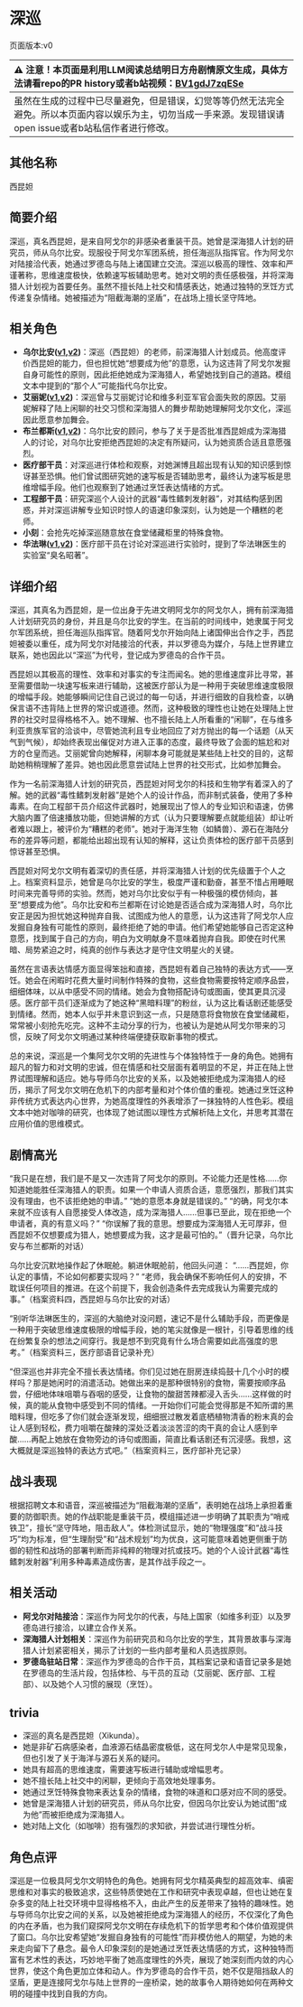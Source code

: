# 深巡
页面版本:v0
 

| :warning: 注意！本页面是利用LLM阅读总结明日方舟剧情原文生成，具体方法请看repo的PR history或者b站视频：[BV1gdJ7zqESe](https://www.bilibili.com/video/BV1gdJ7zqESe/)         |
|:----------------------------|
| 虽然在生成的过程中已尽量避免，但是错误，幻觉等等仍然无法完全避免。所以本页面内容以娱乐为主，切勿当成一手来源。发现错误请open issue或者b站私信作者进行修改。|



## 其他名称
西昆妲
## 简要介绍
深巡，真名西昆妲，是来自阿戈尔的非感染者重装干员。她曾是深海猎人计划的研究员，师从乌尔比安。现服役于阿戈尔军团系统，担任海巡队指挥官。作为阿戈尔对陆接洽代表，她通过罗德岛与陆上诸国建立交流。深巡以极高的理性、效率和严谨著称，思维速度极快，依赖速写板辅助思考。她对文明的责任感极强，并将深海猎人计划视为首要任务。虽然不擅长陆上社交和情感表达，她通过独特的烹饪方式传递复杂情绪。她被描述为“阻截海潮的坚盾”，在战场上擅长坚守阵地。
## 相关角色
-   **乌尔比安([v1](char_4145_ulpia.md),[v2](../char_v3/char_4145_ulpia.md))**：深巡（西昆妲）的老师，前深海猎人计划成员。他高度评价西昆妲的能力，但也担忧她“想要成为他”的意愿，认为这违背了阿戈尔发掘自身可能性的原则，因此拒绝她成为深海猎人，希望她找到自己的道路。模组文本中提到的“那个人”可能指代乌尔比安。
-   **艾丽妮([v1](char_4009_irene.md),[v2](../char_v3/char_4009_irene.md))**：深巡曾与艾丽妮讨论和维多利亚军官会面失败的原因。艾丽妮解释了陆上闲聊的社交习惯和深海猎人的舞步帮助她理解阿戈尔文化，深巡因此愿意参加舞会。
-   **布兰都斯([v1](extended_char_bu_lan_dou_si.md),[v2](../char_v3/extended_char_bu_lan_dou_si.md))**：乌尔比安的顾问，参与了关于是否批准西昆妲成为深海猎人的讨论，对乌尔比安拒绝西昆妲的决定有所疑问，认为她资质合适且意愿强烈。
-   **医疗部干员**：对深巡进行体检和观察，对她渊博且超出现有认知的知识感到惊讶甚至恐惧。他们曾试图研究她的速写板是否辅助思考，最终认为速写板是思维增幅手段。他们也观察到了她通过烹饪表达情绪的方式。
-   **工程部干员**：研究深巡个人设计的武器“毒性鳍刺发射器”，对其结构感到困惑，并对深巡讲解专业知识时惊人的语速印象深刻，认为她是一个糟糕的老师。
-   **小刻**：会抢先吃掉深巡随意放在食堂储藏柜里的特殊食物。
-   **华法琳([v1](char_171_bldsk.md),[v2](../char_v3/char_171_bldsk.md))**：医疗部干员在讨论对深巡进行实验时，提到了华法琳医生的实验室“臭名昭著”。
## 详细介绍
深巡，其真名为西昆妲，是一位出身于先进文明阿戈尔的阿戈尔人，拥有前深海猎人计划研究员的身份，并且是乌尔比安的学生。在当前的时间线中，她隶属于阿戈尔军团系统，担任海巡队指挥官。随着阿戈尔开始向陆上诸国伸出合作之手，西昆妲被委以重任，成为阿戈尔对陆接洽的代表，并以罗德岛为媒介，与陆上世界建立联系，她也因此以“深巡”为代号，登记成为罗德岛的合作干员。

西昆妲以其极高的理性、效率和对事实的专注而闻名。她的思维速度非比寻常，甚至需要借助一块速写板来进行辅助，这被医疗部认为是一种用于突破思维速度极限的增幅手段。她能够瞬间记住自己说过的每一句话，并进行细致的自我检查，以确保言语不违背陆上世界的常识或道德。然而，这种极致的理性也让她在处理陆上世界的社交时显得格格不入。她不理解、也不擅长陆上人所看重的“闲聊”，在与维多利亚贵族军官的洽谈中，尽管她流利且专业地回应了对方抛出的每一个话题（从天气到气候），却始终表现出催促对方进入正事的态度，最终导致了会面的尴尬和对方的仓皇而逃。艾丽妮曾向她解释，闲聊本身可能就是某些陆上社交的目的，这帮助她稍稍理解了差异。她也因此愿意尝试陆上世界的社交形式，比如参加舞会。

作为一名前深海猎人计划的研究员，西昆妲对阿戈尔的科技和生物学有着深入的了解。她的武器“毒性鳍刺发射器”是她个人的设计作品，而非制式装备，使用了多种毒素。在向工程部干员介绍这件武器时，她展现出了惊人的专业知识和语速，仿佛大脑内置了倍速播放功能，但她讲解的方式（认为只要理解要点就能组装）却让听者难以跟上，被评价为“糟糕的老师”。她对于海洋生物（如鳞兽）、源石在海陆分布的差异等问题，都能给出超出现有认知的解释，这让负责体检的医疗部干员感到惊讶甚至恐惧。

西昆妲对阿戈尔文明有着深切的责任感，并将深海猎人计划的优先级置于个人之上。档案资料显示，她曾是乌尔比安的学生，极度严谨和勤奋，甚至不惜占用睡眠时间来完善导师的实验。然而，她对乌尔比安似乎有一种极强的模仿倾向，甚至“想要成为他”。乌尔比安和布兰都斯在讨论她是否适合成为深海猎人时，乌尔比安正是因为担忧她这种抛弃自我、试图成为他人的意愿，认为这违背了阿戈尔人应发掘自身独有可能性的原则，最终拒绝了她的申请。他们希望她能够自己否定这种意愿，找到属于自己的方向，明白为文明献身不意味着抛弃自我。即使在时代黑暗、局势紧迫之时，纯真的创作与表达才是守住文明星火的关键。

虽然在言语表达情感方面显得笨拙和直接，西昆妲有着自己独特的表达方式——烹饪。她会在闲暇时花费大量时间制作特殊的食物，这些食物需要按特定顺序品尝，细细体味，以从中感受不同的情绪。她会为食物搭配诗句或图画，使其更具沉浸感。医疗部干员们逐渐成为了她这种“黑暗料理”的粉丝，认为这比看话剧还能感受到情绪。然而，她本人似乎并未意识到这一点，只是随意将食物放在食堂储藏柜，常常被小刻抢先吃完。这种不主动分享的行为，也被认为是她从阿戈尔带来的习惯，反映了阿戈尔文明通过某种终端便捷获取新事物的模式。

总的来说，深巡是一个集阿戈尔文明的先进性与个体独特性于一身的角色。她拥有超凡的智力和对文明的忠诚，但在情感和社交层面有着明显的不足，并正在陆上世界试图理解和适应。她与导师乌尔比安的关系，以及她被拒绝成为深海猎人的经历，揭示了阿戈尔文明在危机下的内部考量和对个体价值的重视。她通过烹饪这种非传统方式表达内心世界，为她高度理性的外表增添了一抹独特的人性色彩。模组文本中她对咖啡的研究，也体现了她试图以理性方式解析陆上文化，并思考其潜在应用价值的思维模式。
## 剧情高光
“我只是在想，我们是不是又一次违背了阿戈尔的原则。不论能力还是性格......你知道她能胜任深海猎人的职责。如果一个申请人资质合适，意愿强烈，那我们其实没有理由，也不该拒绝她的申请。”
“她的意愿本身就是错误的。”
“的确，阿戈尔本来就不应该有人自愿接受人体改造，成为深海猎人......但事已至此，现在拒绝一个申请者，真的有意义吗？”
“你误解了我的意思。想要成为深海猎人无可厚非，但西昆妲不仅想要成为猎人，她想要成为我，这才是最可怕的。”（晋升记录，乌尔比安与布兰都斯的对话）

乌尔比安沉默地操作起了休眠舱。躺进休眠舱前，他回头问道：
“......西昆妲，你认定的事情，不论如何都要实现吗？”
“老师，我会确保不影响任何人的安排，不耽误任何项目的推进。在这个前提下，我会创造条件去完成我认为需要完成的事。”（档案资料四，西昆妲与乌尔比安的对话）

“别听华法琳医生的，深巡的大脑绝对没问题，速记不是什么辅助手段，而更像是一种用于突破思维速度极限的增幅手段，她的笔尖就像是一根针，引导着思维的线在纷繁复杂的想法之间穿行。我是想不到究竟有什么场合需要如此高强度的思考。”（档案资料三，医疗部语音记录补充）

“但深巡也并非完全不擅长表达情绪。你们见过她在厨房连续捣鼓十几个小时的模样吗？那是她闲时的消遣活动。她做出来的是那种很特别的食物，需要按顺序品尝，仔细地体味咀嚼与吞咽的感受，让食物的酸甜苦辣都浸入舌头......这样做的时候，真的能从食物中感受到不同的情绪。一开始你们可能会觉得那是不知所谓的黑暗料理，但吃多了你们就会逐渐发现，细细抿过散发着底栖植物清香的粉末真的会让人感到轻松，费力咀嚼在酸辣的深处泛着淡淡苦涩的肉干真的会让人感到辛酸......再配上她放在食物旁边的诗句或图画，简直比看话剧还有沉浸感。我想，这大概就是深巡独特的表达方式吧。”（档案资料三，医疗部补充记录）
## 战斗表现
根据招聘文本和语音，深巡被描述为“阻截海潮的坚盾”，表明她在战场上承担着重要的防御职责。她的作战职能是重装干员，模组描述进一步明确了其职责为“哨戒铁卫”，擅长“坚守阵地，阻击敌人”。体检测试显示，她的“物理强度”和“战斗技巧”均为标准，但“生理耐受”和“战术规划”均为优良，这可能意味着她更侧重于防御的韧性和战场的部署判断而非纯粹的物理对抗或技巧。她的个人设计武器“毒性鳍刺发射器”利用多种毒素造成伤害，是其作战手段之一。
## 相关活动
-   **阿戈尔对陆接洽**：深巡作为阿戈尔的代表，与陆上国家（如维多利亚）以及罗德岛进行接洽，以建立合作关系。
-   **深海猎人计划相关**：深巡作为前研究员和乌尔比安的学生，其背景故事与深海猎人计划紧密相关，揭示了计划的一些内部考量和人员选拔原则。
-   **罗德岛驻站日常**：深巡作为罗德岛的合作干员，其档案记录和语音记录多是她在罗德岛的生活片段，包括体检、与干员的互动（艾丽妮、医疗部、工程部）、以及她个人习惯的展现（烹饪）。
## trivia
*   深巡的真名是西昆妲（Xikunda）。
*   她是非矿石病感染者，血液源石结晶密度极低，这在阿戈尔人中是常见现象，但也引发了关于海洋与源石关系的疑问。
*   她具有超高的思维速度，需要速写板进行辅助或增幅思考。
*   她不擅长陆上社交中的闲聊，更倾向于高效地处理事务。
*   她通过烹饪特殊食物来表达复杂的情绪，食物的味道和口感对应不同的感受。
*   她曾是深海猎人计划的研究员，师从乌尔比安，但因乌尔比安认为她试图“成为他”而被拒绝成为深海猎人。
*   她对陆上文化（如咖啡）抱有强烈的求知欲，并尝试进行理性分析。
## 角色点评
深巡是一位极具阿戈尔文明特色的角色。她拥有阿戈尔精英典型的超高效率、缜密思维和对事实的极致追求，这些特质使她在工作和研究中表现卓越，但也让她在复杂多变的陆上社交环境中显得格格不入，由此产生的反差带来了独特的趣味性。她与导师乌尔比安之间的关系，以及她被拒绝成为深海猎人的经历，不仅深化了角色的内在矛盾，也为我们窥探阿戈尔文明在存续危机下的哲学思考和个体价值观提供了窗口。乌尔比安希望她“发掘自身独有的可能性”而非模仿他人的期望，为她的未来走向留下了悬念。最令人印象深刻的是她通过烹饪表达情感的方式，这种独特而富有艺术性的表达，巧妙地平衡了她高度理性的外壳，展现了她深刻而内敛的内心世界，使这个角色更加立体和动人。作为罗德岛的合作干员，她不仅是阻挡敌人的坚盾，更是连接阿戈尔与陆上世界的一座桥梁，她的故事令人期待她如何在两种文明的碰撞中找到自我的方向。